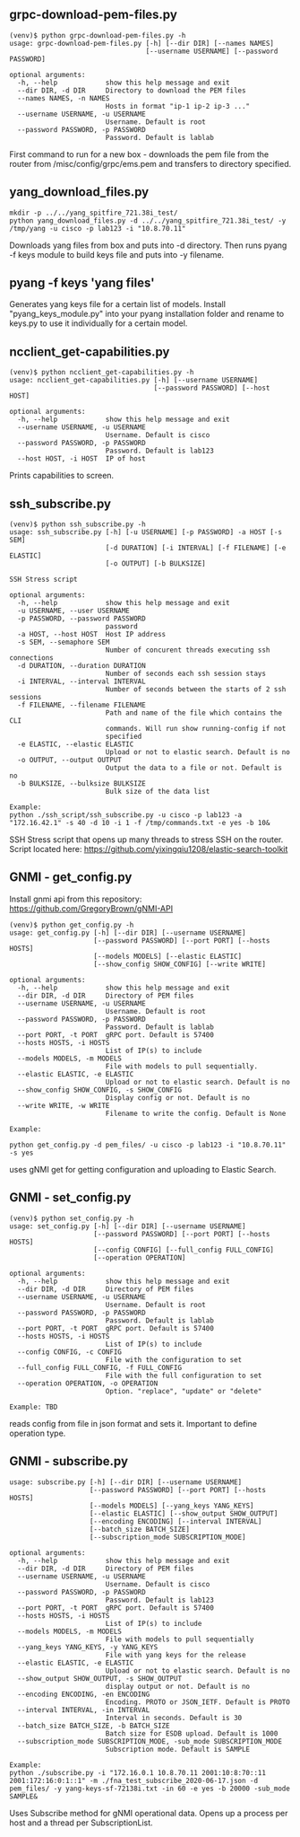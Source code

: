 ## grpc-download-pem-files.py ##

```
(venv)$ python grpc-download-pem-files.py -h
usage: grpc-download-pem-files.py [-h] [--dir DIR] [--names NAMES]
                                  [--username USERNAME] [--password PASSWORD]

optional arguments:
  -h, --help            show this help message and exit
  --dir DIR, -d DIR     Directory to download the PEM files
  --names NAMES, -n NAMES
                        Hosts in format "ip-1 ip-2 ip-3 ..."
  --username USERNAME, -u USERNAME
                        Username. Default is root
  --password PASSWORD, -p PASSWORD
                        Password. Default is lablab
```

First command to run for a new box - downloads the pem file from the router from /misc/config/grpc/ems.pem and transfers to directory specified.

## yang_download_files.py ##

```
mkdir -p ../../yang_spitfire_721.38i_test/
python yang_download_files.py -d ../../yang_spitfire_721.38i_test/ -y /tmp/yang -u cisco -p lab123 -i "10.8.70.11"
```

Downloads yang files from box and puts into -d directory.
Then runs pyang -f keys module to build keys file and puts into -y filename.

## pyang -f keys 'yang files' ##

Generates yang keys file for a certain list of models.
Install "pyang_keys_module.py" into your pyang installation folder and rename to keys.py to use it individually for a certain model.

## ncclient_get-capabilities.py ##

```
(venv)$ python ncclient_get-capabilities.py -h
usage: ncclient_get-capabilities.py [-h] [--username USERNAME]
                                    [--password PASSWORD] [--host HOST]

optional arguments:
  -h, --help            show this help message and exit
  --username USERNAME, -u USERNAME
                        Username. Default is cisco
  --password PASSWORD, -p PASSWORD
                        Password. Default is lab123
  --host HOST, -i HOST  IP of host
```

Prints capabilities to screen.

## ssh_subscribe.py ##

```
(venv)$ python ssh_subscribe.py -h
usage: ssh_subscribe.py [-h] [-u USERNAME] [-p PASSWORD] -a HOST [-s SEM]
                        [-d DURATION] [-i INTERVAL] [-f FILENAME] [-e ELASTIC]
                        [-o OUTPUT] [-b BULKSIZE]

SSH Stress script

optional arguments:
  -h, --help            show this help message and exit
  -u USERNAME, --user USERNAME
  -p PASSWORD, --password PASSWORD
                        password
  -a HOST, --host HOST  Host IP address
  -s SEM, --semaphore SEM
                        Number of concurent threads executing ssh connections
  -d DURATION, --duration DURATION
                        Number of seconds each ssh session stays
  -i INTERVAL, --interval INTERVAL
                        Number of seconds between the starts of 2 ssh sessions
  -f FILENAME, --filename FILENAME
                        Path and name of the file which contains the CLI
                        commands. Will run show running-config if not
                        specified
  -e ELASTIC, --elastic ELASTIC
                        Upload or not to elastic search. Default is no
  -o OUTPUT, --output OUTPUT
                        Output the data to a file or not. Default is no
  -b BULKSIZE, --bulksize BULKSIZE
                        Bulk size of the data list

Example:
python ./ssh_script/ssh_subscribe.py -u cisco -p lab123 -a "172.16.42.1" -s 40 -d 10 -i 1 -f /tmp/commands.txt -e yes -b 10&
```

SSH Stress script that opens up many threads to stress SSH on the router.
Script located here: https://github.com/yixingqiu1208/elastic-search-toolkit

## GNMI - get_config.py ##

Install gnmi api from this repository: https://github.com/GregoryBrown/gNMI-API

```
(venv)$ python get_config.py -h
usage: get_config.py [-h] [--dir DIR] [--username USERNAME]
                     [--password PASSWORD] [--port PORT] [--hosts HOSTS]
                     [--models MODELS] [--elastic ELASTIC]
                     [--show_config SHOW_CONFIG] [--write WRITE]

optional arguments:
  -h, --help            show this help message and exit
  --dir DIR, -d DIR     Directory of PEM files
  --username USERNAME, -u USERNAME
                        Username. Default is root
  --password PASSWORD, -p PASSWORD
                        Password. Default is lablab
  --port PORT, -t PORT  gRPC port. Default is 57400
  --hosts HOSTS, -i HOSTS
                        List of IP(s) to include
  --models MODELS, -m MODELS
                        File with models to pull sequentially.
  --elastic ELASTIC, -e ELASTIC
                        Upload or not to elastic search. Default is no
  --show_config SHOW_CONFIG, -s SHOW_CONFIG
                        Display config or not. Default is no
  --write WRITE, -w WRITE
                        Filename to write the config. Default is None

Example:

python get_config.py -d pem_files/ -u cisco -p lab123 -i "10.8.70.11" -s yes
```

uses gNMI get for getting configuration and uploading to Elastic Search.

## GNMI - set_config.py ##

```
(venv)$ python set_config.py -h
usage: set_config.py [-h] [--dir DIR] [--username USERNAME]
                     [--password PASSWORD] [--port PORT] [--hosts HOSTS]
                     [--config CONFIG] [--full_config FULL_CONFIG]
                     [--operation OPERATION]

optional arguments:
  -h, --help            show this help message and exit
  --dir DIR, -d DIR     Directory of PEM files
  --username USERNAME, -u USERNAME
                        Username. Default is root
  --password PASSWORD, -p PASSWORD
                        Password. Default is lablab
  --port PORT, -t PORT  gRPC port. Default is 57400
  --hosts HOSTS, -i HOSTS
                        List of IP(s) to include
  --config CONFIG, -c CONFIG
                        File with the configuration to set
  --full_config FULL_CONFIG, -f FULL_CONFIG
                        File with the full configuration to set
  --operation OPERATION, -o OPERATION
                        Option. "replace", "update" or "delete"

Example: TBD
```

reads config from file in json format and sets it. Important to define operation type.

## GNMI - subscribe.py ##

```(venv)$ python subscribe.py -h
usage: subscribe.py [-h] [--dir DIR] [--username USERNAME]
                    [--password PASSWORD] [--port PORT] [--hosts HOSTS]
                    [--models MODELS] [--yang_keys YANG_KEYS]
                    [--elastic ELASTIC] [--show_output SHOW_OUTPUT]
                    [--encoding ENCODING] [--interval INTERVAL]
                    [--batch_size BATCH_SIZE]
                    [--subscription_mode SUBSCRIPTION_MODE]

optional arguments:
  -h, --help            show this help message and exit
  --dir DIR, -d DIR     Directory of PEM files
  --username USERNAME, -u USERNAME
                        Username. Default is cisco
  --password PASSWORD, -p PASSWORD
                        Password. Default is lab123
  --port PORT, -t PORT  gRPC port. Default is 57400
  --hosts HOSTS, -i HOSTS
                        List of IP(s) to include
  --models MODELS, -m MODELS
                        File with models to pull sequentially
  --yang_keys YANG_KEYS, -y YANG_KEYS
                        File with yang keys for the release
  --elastic ELASTIC, -e ELASTIC
                        Upload or not to elastic search. Default is no
  --show_output SHOW_OUTPUT, -s SHOW_OUTPUT
                        display output or not. Default is no
  --encoding ENCODING, -en ENCODING
                        Encoding. PROTO or JSON_IETF. Default is PROTO
  --interval INTERVAL, -in INTERVAL
                        Interval in seconds. Default is 30
  --batch_size BATCH_SIZE, -b BATCH_SIZE
                        Batch size for ESDB upload. Default is 1000
  --subscription_mode SUBSCRIPTION_MODE, -sub_mode SUBSCRIPTION_MODE
                        Subscription mode. Default is SAMPLE
                        
Example:
python ./subscribe.py -i "172.16.0.1 10.8.70.11 2001:10:8:70::11 2001:172:16:0:1::1" -m ./fna_test_subscribe_2020-06-17.json -d pem_files/ -y yang-keys-sf-72138i.txt -in 60 -e yes -b 20000 -sub_mode SAMPLE&
```

Uses Subscribe method for gNMI operational data. Opens up a process per host and a thread per SubscriptionList.
